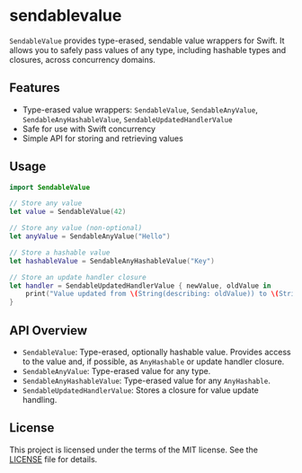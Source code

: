 # sendablevalue


`SendableValue` provides type-erased, sendable value wrappers for Swift. It allows you to safely pass values of any type, including hashable types and closures, across concurrency domains.

## Features
- Type-erased value wrappers: `SendableValue`, `SendableAnyValue`, `SendableAnyHashableValue`, `SendableUpdatedHandlerValue`
- Safe for use with Swift concurrency
- Simple API for storing and retrieving values

## Usage

```swift
import SendableValue

// Store any value
let value = SendableValue(42)

// Store any value (non-optional)
let anyValue = SendableAnyValue("Hello")

// Store a hashable value
let hashableValue = SendableAnyHashableValue("Key")

// Store an update handler closure
let handler = SendableUpdatedHandlerValue { newValue, oldValue in
	print("Value updated from \(String(describing: oldValue)) to \(String(describing: newValue))")
}
```

## API Overview

- `SendableValue`: Type-erased, optionally hashable value. Provides access to the value and, if possible, as `AnyHashable` or update handler closure.
- `SendableAnyValue`: Type-erased value for any type.
- `SendableAnyHashableValue`: Type-erased value for any `AnyHashable`.
- `SendableUpdatedHandlerValue`: Stores a closure for value update handling.

## License
This project is licensed under the terms of the MIT license. See the [LICENSE](LICENSE) file for details.

